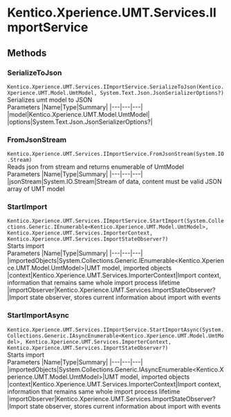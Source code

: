 # Kentico.Xperience.UMT.Services.IImportService


## Methods
### SerializeToJson
`Kentico.Xperience.UMT.Services.IImportService.SerializeToJson(Kentico.Xperience.UMT.Model.UmtModel, System.Text.Json.JsonSerializerOptions?)`  
Serializes umt model to JSON  
Parameters
|Name|Type|Summary|
|---|---|---|
|model|Kentico.Xperience.UMT.Model.UmtModel|
|options|System.Text.Json.JsonSerializerOptions?|
### FromJsonStream
`Kentico.Xperience.UMT.Services.IImportService.FromJsonStream(System.IO.Stream)`  
Reads json from stream and returns enumerable of UmtModel  
Parameters
|Name|Type|Summary|
|---|---|---|
|jsonStream|System.IO.Stream|Stream of data, content must be valid JSON array of UMT model
### StartImport
`Kentico.Xperience.UMT.Services.IImportService.StartImport(System.Collections.Generic.IEnumerable<Kentico.Xperience.UMT.Model.UmtModel>, Kentico.Xperience.UMT.Services.ImporterContext, Kentico.Xperience.UMT.Services.ImportStateObserver?)`  
Starts import  
Parameters
|Name|Type|Summary|
|---|---|---|
|importedObjects|System.Collections.Generic.IEnumerable<Kentico.Xperience.UMT.Model.UmtModel>|UMT model, imported objects
|context|Kentico.Xperience.UMT.Services.ImporterContext|Import context, information that remains same whole import process lifetime
|importObserver|Kentico.Xperience.UMT.Services.ImportStateObserver?|Import state observer, stores current information about import with events
### StartImportAsync
`Kentico.Xperience.UMT.Services.IImportService.StartImportAsync(System.Collections.Generic.IAsyncEnumerable<Kentico.Xperience.UMT.Model.UmtModel>, Kentico.Xperience.UMT.Services.ImporterContext, Kentico.Xperience.UMT.Services.ImportStateObserver?)`  
Starts import  
Parameters
|Name|Type|Summary|
|---|---|---|
|importedObjects|System.Collections.Generic.IAsyncEnumerable<Kentico.Xperience.UMT.Model.UmtModel>|UMT model, imported objects
|context|Kentico.Xperience.UMT.Services.ImporterContext|Import context, information that remains same whole import process lifetime
|importObserver|Kentico.Xperience.UMT.Services.ImportStateObserver?|Import state observer, stores current information about import with events


